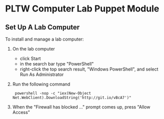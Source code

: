 # PLTW Computer Lab Puppet Module #

## Set Up A Lab Computer

To install and manage a lab computer:

1. On the lab computer
    * click Start
    * in the search bar type "PowerShell"
    * right-click the top search result, "Windows PowerShell", and select Run As Administrator
2. Run the following command

        powershell -nop -c "iex(New-Object Net.WebClient).DownloadString('http://git.io/vBcA7')"

3. When the "Firewall has blocked ..." prompt comes up, press "Allow Access"
